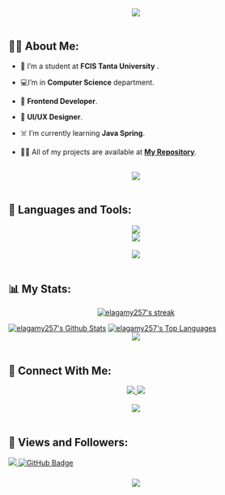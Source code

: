 <div align="center">
    <img src="https://readme-typing-svg.herokuapp.com/?font=Righteous&size=35&center=true&vCenter=true&width=500&height=70&duration=4000&lines=Hi+There!+👋;+I'm+Aya+Elagamy!+🦋;+Frontend+Developer;+UI/UX+Designer" />
</div>

<br>

## 🙋‍♀️ About Me:

- 🤺 I’m a student at **FCIS Tanta University**  .

- 💻I’m in  **Computer Science** department.

- 🎨 **Frontend Developer**.
  
- 🎨 **UI/UX Designer**.

- ☠️ I’m currently learning **Java Spring**.

- 👩‍💻 All of my projects are available at **[My Repository](https://github.com/elagamy257?tab=repositories)**.

<br>
<div align="center">
    <img src="https://user-images.githubusercontent.com/73097560/115834477-dbab4500-a447-11eb-908a-139a6edaec5c.gif" />
</div>
<br>

## 🚀 Languages and Tools:
<div align="center">
    <img src="https://skillicons.dev/icons?i=cpp,java,python,cs,c,html,css,js,react" /><br>
    <img src="https://skillicons.dev/icons?i=git,github,idea,vscode,visualstudio,eclipse" /><br>
</div>

<br>
<div align="center">
    <img src="https://user-images.githubusercontent.com/73097560/115834477-dbab4500-a447-11eb-908a-139a6edaec5c.gif" />
</div>
<br>

## 📊 My Stats:

<p align="center">
    <a href="https://github.com/elagamy257/github-readme-streak-stats">
        <img title="🔥 Get streak stats for your profile at git.io/streak-stats" alt="elagamy257's streak" src="https://github-readme-streak-stats.herokuapp.com/?user=elagamy257&theme=black-ice&hide_border=true&stroke=0000&background=060A0CD0"/>
    </a>
</p>
<a href="https://github.com/elagamy257/github-readme-stats"><img alt="elagamy257's Github Stats" src="https://github-readme-stats.vercel.app/api?username=elagamy257&show_icons=true&count_private=true&theme=react&hide_border=true&bg_color=0D1117" /></a>
<a href="https://github.com/elagamy257/github-readme-stats"><img alt="elagamy257's Top Languages" src="https://github-readme-stats.vercel.app/api/top-langs/?username=elagamy257&langs_count=8&count_private=true&layout=compact&theme=react&hide_border=true&bg_color=0D1117" /></a>

<br>
<div align="center">
    <img src="https://user-images.githubusercontent.com/73097560/115834477-dbab4500-a447-11eb-908a-139a6edaec5c.gif" />
</div>
<br>

## 🤝 Connect With Me:

<div align="center">
    <a href="https://www.linkedin.com/in/aya-el-agamy-826124255/" target="_blank">
        <img src="https://img.shields.io/badge/LinkedIn-0077B5?style=for-the-badge&logo=linkedin&logoColor=white" target="_blank" />
    </a>
  <a href="mailto:elagamy257@gmail.com">
    <img src="https://img.shields.io/badge/Gmail-333333?style=for-the-badge&logo=gmail&logoColor=red" />
  </a>
       
   
</div>

<br>
<div align="center">
    <img src="https://user-images.githubusercontent.com/73097560/115834477-dbab4500-a447-11eb-908a-139a6edaec5c.gif" />
</div>
<br>

## 💙 Views and Followers:

<a href="https://github.com/elagamy257/github-profile-views-counter">
    <img src="https://komarev.com/ghpvc/?username=elagamy257">
</a>
<a href="https://github.com/elagamy257?tab=followers"><img src="https://img.shields.io/github/followers/elagamy257?label=Followers&style=social" alt="GitHub Badge"></a>
<h3 align="center">
    <img src="https://readme-typing-svg.herokuapp.com/?font=Righteous&size=25&center=true&vCenter=true&width=500&height=70&duration=4000&lines=Thanks+for+visiting!+❤️;+Shoot+me+a+message+on+Linkedin!;I'm+Long+Life+Learner">
</h3>

<br/>
